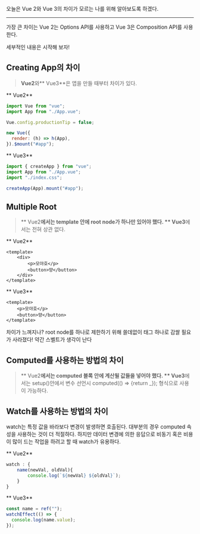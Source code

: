 오늘은 Vue 2와 Vue 3의 차이가 모르는 나를 위해 알아보도록 하겠다.

---

가장 큰 차이는 Vue 2는 Options API를 사용하고 Vue 3은 Composition API를 사용한다.

세부적인 내용은 시작해 보자!

## Creating App의 차이

> **Vue2**와** Vue3**은 앱을 만들 때부터 차이가 있다.

** Vue2**

```js
import Vue from "vue";
import App from "./App.vue";

Vue.config.productionTip = false;

new Vue({
  render: (h) => h(App),
}).$mount("#app");
```

** Vue3**

```js
import { createApp } from "vue";
import App from "./App.vue";
import "./index.css";

createApp(App).mount("#app");
```

## Multiple Root

> ** Vue2**에서는 template 안에 root node가 하나만 있어야 했다.
> ** Vue3**에서는 전혀 상관 없다.

** Vue2**

```Vue
<template>
	<div>
    	<p>모야호</p>
        <button>먕</button>
    </div>
</template>
```

** Vue3**

```Vue
<template>
    <p>모야호</p>
    <button>먕</button>
</template>
```

차이가 느껴지나? root node를 하나로 제한하기 위해 쓸데없이 태그 하나로 감쌀 필요가 사라졌다!
약간 스벨트가 생각이 난다

## Computed를 사용하는 방법의 차이

> ** Vue2**에서는 computed 블록 안에 계산될 값들을 넣어야 했다.
> ** Vue3**에서는 setup()안에서 변수 선언시 computed(() => {return \_}); 형식으로 사용이 가능하다.

## Watch를 사용하는 방법의 차이

watch는 특정 값을 바라보다 변경이 발생하면 호출된다. 대부분의 경우 computed 속성을 사용하는 것이 더 적절하다. 하지만 데이터 변경에 의한 응답으로 비동기 혹은 비용이 많이 드는 작업을 하려고 할 때 watch가 유용하다.

** Vue2**

```js
watch : {
	name(newVal, oldVal){
		console.log(`${newVal} ${oldVal}`);
    }
}
```

** Vue3**

```js
const name = ref("");
watchEffect(() => {
  console.log(name.value);
});
```
